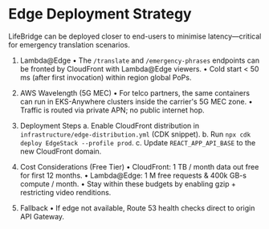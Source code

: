 # Edge Deployment Strategy

LifeBridge can be deployed closer to end-users to minimise latency—critical for emergency translation scenarios.

1. Lambda@Edge
   • The `/translate` and `/emergency-phrases` endpoints can be fronted by CloudFront with Lambda@Edge viewers.
   • Cold start < 50 ms (after first invocation) within region global PoPs.

2. AWS Wavelength (5G MEC)
   • For telco partners, the same containers can run in EKS-Anywhere clusters inside the carrier's 5G MEC zone.
   • Traffic is routed via private APN; no public internet hop.

3. Deployment Steps
   a. Enable CloudFront distribution in `infrastructure/edge-distribution.yml` (CDK snippet).
   b. Run `npx cdk deploy EdgeStack --profile prod`.
   c. Update `REACT_APP_API_BASE` to the new CloudFront domain.

4. Cost Considerations (Free Tier)
   • CloudFront: 1 TB / month data out free for first 12 months.
   • Lambda@Edge: 1 M free requests & 400k GB-s compute / month.
   • Stay within these budgets by enabling gzip + restricting video renditions.

5. Fallback
   • If edge not available, Route 53 health checks direct to origin API Gateway. 